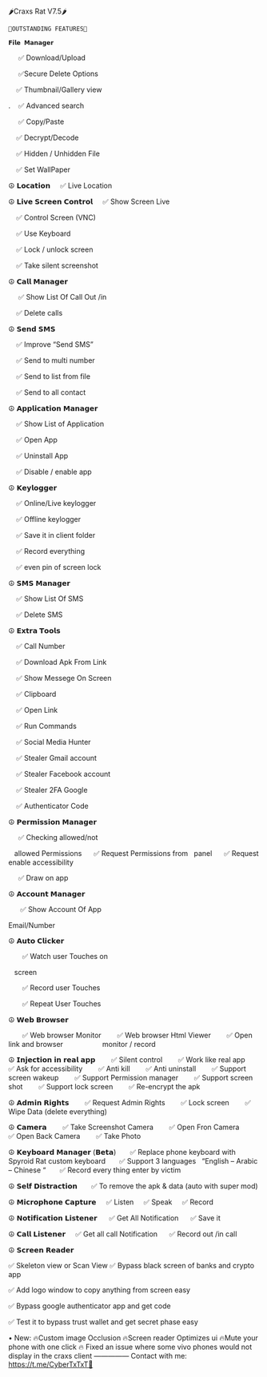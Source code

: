🌶Craxs Rat V7.5🌶

    🔰OUTSTANDING FEATURES🔰

    𝗙𝗶𝗹𝗲 𝗠𝗮𝗻𝗮𝗴𝗲𝗿
                     ✅ Download/Upload
                     
                     ✅Secure Delete Options
                    
                     ✅ Thumbnail/Gallery view
                     
.                    ✅ Advanced search

                     ✅ Copy/Paste
                    
                     ✅ Decrypt/Decode
                  
                     ✅ Hidden / Unhidden File
                
                      ✅ Set WallPaper
                      
☮️ 𝗟𝗼𝗰𝗮𝘁𝗶𝗼𝗻
               ✅ Live Location

☮️ 𝗟𝗶𝘃𝗲 𝗦𝗰𝗿𝗲𝗲𝗻 𝗖𝗼𝗻𝘁𝗿𝗼𝗹
       ✅ Show Screen Live
       
       ✅ Control Screen (VNC)
       
       ✅ Use Keyboard
       
       ✅ Lock / unlock screen
       
       ✅ Take silent screenshot
       

☮️ 𝗖𝗮𝗹𝗹 𝗠𝗮𝗻𝗮𝗴𝗲𝗿

         ✅ Show List Of Call Out /in
         
         ✅ Delete calls
         

 ☮️ 𝗦𝗲𝗻𝗱 𝗦𝗠𝗦
 
         ✅ Improve “Send SMS”
         
         ✅ Send to multi number
         
         ✅ Send to list from file
         
         ✅ Send to all contact
          

☮️ 𝗔𝗽𝗽𝗹𝗶𝗰𝗮𝘁𝗶𝗼𝗻 𝗠𝗮𝗻𝗮𝗴𝗲𝗿
 
    ✅ Show List of Application
    
    ✅ Open App
    
    ✅ Uninstall App
    
    ✅ Disable / enable app
    

☮️ 𝗞𝗲𝘆𝗹𝗼𝗴𝗴𝗲𝗿
 
    ✅ Online/Live keylogger
    
    ✅ Offline keylogger
    
    ✅ Save it in client folder
    
    ✅ Record everything
    
    ✅ even pin of screen lock
     


☮️ 𝗦𝗠𝗦 𝗠𝗮𝗻𝗮𝗴𝗲𝗿

    ✅ Show List Of SMS
     
    ✅ Delete SMS  
    

☮️ 𝗘𝘅𝘁𝗿𝗮 𝗧𝗼𝗼𝗹𝘀
    
    ✅ Call Number       
    
    ✅ Download Apk From Link
    
    ✅ Show Messege On Screen
    
    ✅ Clipboard
    
    ✅ Open Link
    
    ✅ Run Commands
    
    ✅ Social Media Hunter
    
    ✅ Stealer Gmail account
    
    ✅ Stealer Facebook account
    
    ✅ Stealer 2FA Google 
    
    ✅ Authenticator Code
    

☮️ 𝗣𝗲𝗿𝗺𝗶𝘀𝘀𝗶𝗼𝗻 𝗠𝗮𝗻𝗮𝗴𝗲𝗿

     ✅ Checking allowed/not
     
   allowed Permissions
     ✅ Request Permissions from  
     panel
     ✅ Request enable accessibility
     
     ✅ Draw on app
     

☮️ 𝗔𝗰𝗰𝗼𝘂𝗻𝘁 𝗠𝗮𝗻𝗮𝗴𝗲𝗿

      ✅ Show Account Of App
      
Email/Number


☮️ 𝗔𝘂𝘁𝗼 𝗖𝗹𝗶𝗰𝗸𝗲𝗿

       ✅ Watch user Touches on
       
   screen
   
       ✅ Record user Touches
       
       ✅ Repeat User Touches
       

☮️ 𝗪𝗲𝗯 𝗕𝗿𝗼𝘄𝘀𝗲𝗿

       ✅ Web browser Monitor
       ✅ Web browser Html Viewer
       ✅ Open link and browser                    monitor / record

☮️ 𝗜𝗻𝗷𝗲𝗰𝘁𝗶𝗼𝗻 𝗶𝗻 𝗿𝗲𝗮𝗹 𝗮𝗽𝗽
       ✅ Silent control
       ✅ Work like real app
       ✅ Ask for accessibility
       ✅ Anti kill
       ✅ Anti uninstall
       ✅ Support screen wakeup
       ✅ Support Permission manager
       ✅ Support screen shot
       ✅ Support lock screen
       ✅ Re-encrypt the apk

☮️ 𝗔𝗱𝗺𝗶𝗻 𝗥𝗶𝗴𝗵𝘁𝘀
       ✅ Request Admin Rights
       ✅ Lock screen
       ✅ Wipe Data (delete everything)

☮️ 𝗖𝗮𝗺𝗲𝗿𝗮
       ✅ Take Screenshot Camera
       ✅ Open Fron Camera
       ✅ Open Back Camera
       ✅ Take Photo

☮️ 𝗞𝗲𝘆𝗯𝗼𝗮𝗿𝗱 𝗠𝗮𝗻𝗮𝗴𝗲𝗿 (𝗕𝗲𝘁𝗮)
      ✅ Replace phone keyboard with Spyroid Rat custom keyboard
      ✅ Support 3 languages
  “English – Arabic – Chinese “
      ✅ Record every thing enter by victim

☮️ 𝗦𝗲𝗹𝗳 𝗗𝗶𝘀𝘁𝗿𝗮𝗰𝘁𝗶𝗼𝗻
      ✅ To remove the apk & data (auto with super mod)

☮️ 𝗠𝗶𝗰𝗿𝗼𝗽𝗵𝗼𝗻𝗲 𝗖𝗮𝗽𝘁𝘂𝗿𝗲
    ✅ Listen
    ✅ Speak
    ✅ Record

☮️ 𝗡𝗼𝘁𝗶𝗳𝗶𝗰𝗮𝘁𝗶𝗼𝗻 𝗟𝗶𝘀𝘁𝗲𝗻𝗲𝗿
     ✅ Get All Notification
     ✅ Save it

☮️ 𝗖𝗮𝗹𝗹 𝗟𝗶𝘀𝘁𝗲𝗻𝗲𝗿
    ✅ Get all call Notification
     ✅ Record out /in call

☮️ 𝗦𝗰𝗿𝗲𝗲𝗻 𝗥𝗲𝗮𝗱𝗲𝗿

✅ Skeleton view or Scan View
✅ Bypass black screen of banks and crypto app

✅ Add logo window to copy anything from screen easy

✅ Bypass google authenticator app and get code

✅ Test it to bypass trust wallet and get secret phase easy


• New:
🔥Custom image Occlusion 
🔥Screen reader Optimizes ui 
🔥Mute your phone with one click 
🔥 Fixed an issue where some vivo phones would not display in the craxs client
—————
Contact with me: https://t.me/CyberTxTxT🤍


